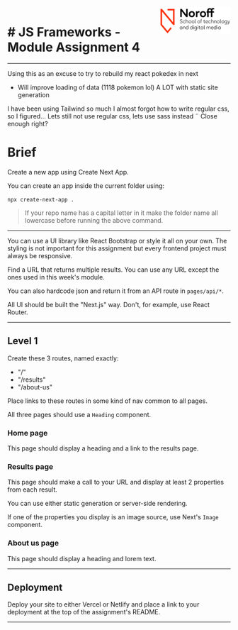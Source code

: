 <img src="./.readme/noroff-light.png" width="160" align="right">

# # JS Frameworks - Module Assignment 4

---

Using this as an excuse to try to rebuild my react pokedex in next

- Will improve loading of data (1118 pokemon lol) A LOT with static site generation

I have been using Tailwind so much I almost forgot how to write regular css, so I figured... Lets still not use regular css, lets use sass instead
¨
Close enough right?

# Brief

Create a new app using Create Next App.

You can create an app inside the current folder using:

```
npx create-next-app .
```

> If your repo name has a capital letter in it make the folder name all lowercase before running the above command.

---

You can use a UI library like React Bootstrap or style it all on your own. The styling is not important for this assignment but every frontend project must always be responsive.

Find a URL that returns multiple results. You can use any URL except the ones used in this week's module.

You can also hardcode json and return it from an API route in `pages/api/*`.

All UI should be built the "Next.js" way. Don't, for example, use React Router.

---

## Level 1

Create these 3 routes, named exactly:

- "/"
- "/results"
- "/about-us"

Place links to these routes in some kind of nav common to all pages.

All three pages should use a `Heading` component.

### Home page

This page should display a heading and a link to the results page.

### Results page

This page should make a call to your URL and display at least 2 properties from each result.

You can use either static generation or server-side rendering.

If one of the properties you display is an image source, use Next's `Image` component.

### About us page

This page should display a heading and lorem text.

---

## Deployment

Deploy your site to either Vercel or Netlify and place a link to your deployment at the top of the assignment's README.

---
